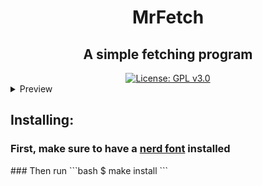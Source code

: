 <div align="center">
    <h1>MrFetch</h1>
</div>

<div align="center">
    <h2>A simple fetching program</h2>
</div>
<div align="center">
    <a href="https://www.gnu.org/licenses/gpl-3.0"><img src="https://img.shields.io/badge/License-GPLv3-blue.svg" alt="License: GPL v3.0"></a>
</div>
<details>
    <summary>Preview</summary>
    <img src="preview.png" alt="preview">
</details>

## Installing:
<h3>First, make sure to have a <a href="https://github.com/ryanoasis/nerd-fonts">nerd font</a> installed</h3>
### Then run
```bash
$ make install
```

